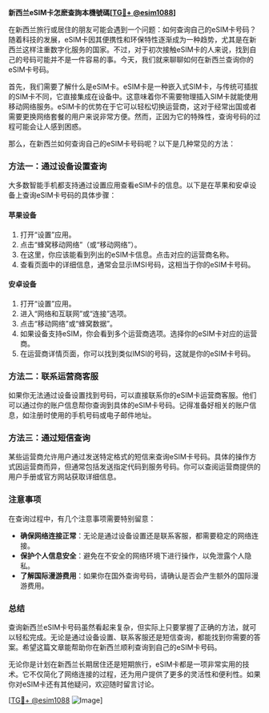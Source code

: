**新西兰eSIM卡怎麽查詢本機號碼[[TG💪+ @esim1088](https://t.me/s/esim1088)]**

在新西兰旅行或居住的朋友可能会遇到一个问题：如何查询自己的eSIM卡号码？随着科技的发展，eSIM卡因其便携性和环保特性逐渐成为一种趋势，尤其是在新西兰这样注重数字化服务的国家。不过，对于初次接触eSIM卡的人来说，找到自己的号码可能并不是一件容易的事。今天，我们就来聊聊如何在新西兰查询你的eSIM卡号码。

首先，我们需要了解什么是eSIM卡。eSIM卡是一种嵌入式SIM卡，与传统可插拔的SIM卡不同，它直接集成在设备中。这意味着你不需要物理插入SIM卡就能使用移动网络服务。eSIM卡的优势在于它可以轻松切换运营商，这对于经常出国或者需要更换网络套餐的用户来说非常方便。然而，正因为它的特殊性，查询号码的过程可能会让人感到困惑。

那么，在新西兰如何查询自己的eSIM卡号码呢？以下是几种常见的方法：

### 方法一：通过设备设置查询

大多数智能手机都支持通过设置应用查看eSIM卡的信息。以下是在苹果和安卓设备上查询eSIM卡号码的具体步骤：

#### 苹果设备
1. 打开“设置”应用。
2. 点击“蜂窝移动网络”（或“移动网络”）。
3. 在这里，你应该能看到列出的eSIM卡信息。点击对应的运营商名称。
4. 查看页面中的详细信息，通常会显示IMSI号码，这相当于你的eSIM卡号码。

#### 安卓设备
1. 打开“设置”应用。
2. 进入“网络和互联网”或“连接”选项。
3. 点击“移动网络”或“蜂窝数据”。
4. 如果设备支持eSIM，你会看到多个运营商选项。选择你的eSIM卡对应的运营商。
5. 在运营商详情页面，你可以找到类似IMSI的号码，这就是你的eSIM卡号码。

### 方法二：联系运营商客服

如果你无法通过设备设置找到号码，可以直接联系你的eSIM卡运营商客服。他们可以通过你的账户信息帮你查询到具体的eSIM卡号码。记得准备好相关的账户信息，如注册时使用的手机号码或电子邮件地址。

### 方法三：通过短信查询

某些运营商允许用户通过发送特定格式的短信来查询eSIM卡号码。具体的操作方式因运营商而异，但通常包括发送指定代码到服务号码。你可以查阅运营商提供的用户手册或官方网站获取详细信息。

### 注意事项

在查询过程中，有几个注意事项需要特别留意：
- **确保网络连接正常**：无论是通过设备设置还是联系客服，都需要稳定的网络连接。
- **保护个人信息安全**：避免在不安全的网络环境下进行操作，以免泄露个人隐私。
- **了解国际漫游费用**：如果你在国外查询号码，请确认是否会产生额外的国际漫游费用。

### 总结

查询新西兰eSIM卡号码虽然看起来复杂，但实际上只要掌握了正确的方法，就可以轻松完成。无论是通过设备设置、联系客服还是短信查询，都能找到你需要的答案。希望这篇文章能帮助你在新西兰顺利查询到自己的eSIM卡号码。

无论你是计划在新西兰长期居住还是短期旅行，eSIM卡都是一项非常实用的技术。它不仅简化了网络连接的过程，还为用户提供了更多的灵活性和便利性。如果你对eSIM卡还有其他疑问，欢迎随时留言讨论。

[[TG💪+ @esim1088](https://t.me/s/esim1088) ![Image](https://i.postimg.cc/4NQfJmqS/Snipaste-2025-05-13-00-14-12.png)]